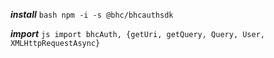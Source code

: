 ***install***
```bash npm -i -s @bhc/bhcauthsdk```

***import***
```js import bhcAuth, {getUri, getQuery, Query, User, XMLHttpRequestAsync}```

